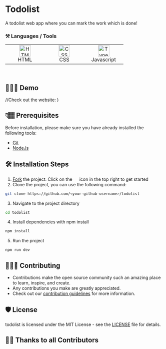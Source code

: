 # Todolist

A todolist web app where you can mark the work which is done!
### ⚒️ Languages / Tools
 <table>
	 <tbody>
  <tr>
   <td align="Center" width="25%"> 
 <a href="https://developer.mozilla.org/en-US/docs/Glossary/HTML5" target="_blank" rel="noreferrer"><img src="https://cdn.svgporn.com/logos/html-5.svg" width="36" height="36" alt="HTML" /></a>
    <br>HTML
    </td>   
   
   <td align="Center" width="25%">
        <a href="https://developer.mozilla.org/en-US/docs/Web/CSS" target="_blank" rel="noreferrer"><img src="https://cdn.svgporn.com/logos/css-3.svg" width="36" height="36" alt="CSS" /></a>
	<br>CSS
    </td> 
  <td align="Center" width="25%">
	  <a href="https://www.typescriptlang.org/" target="_blank" rel="noreferrer"><img src="https://img.icons8.com/color/144/000000/typescript.png" width="36" height="36" alt="Typescript" /></a>
	<br>Javascript
    </td>   
	  </tr>
</tbody>
  </table>
	
<br>
    

## 🧑🏾‍💻 Demo
//Check out the website: )

## 👇🏽 Prerequisites

Before installation, please make sure you have already installed the following tools:

- [Git](https://git-scm.com/downloads)
- [NodeJs](https://nodejs.org/en/download/)

## 🛠️ Installation Steps

1. [Fork](https://github.com/ayushlohmod/todolist/fork) the project. Click on the <a href="https://github.com/ayushlohmod/todolist/fork"><img src="https://i.imgur.com/G4z1kEe.png" height="15" width="15"></a> icon in the top right to get started
2. Clone the project, you can use the following command:

```bash
git clone https://github.com/<your-github-username>/todolist
```

3. Navigate to the project directory

```bash
cd todolist
```
4. Install dependencies with npm install

```bash
npm install
```

5. Run the project

```bash
npm run dev
```

## 👩🏽‍💻 Contributing

- Contributions make the open source community such an amazing place to learn, inspire, and create.
- Any contributions you make are greatly appreciated.
- Check out our [contribution guidelines](/CONTRIBUTING.md) for more information.

## 🛡️ License

todolist is licensed under the MIT License - see the [LICENSE](LICENSE) file for details.

## 💪🏽 Thanks to all Contributors
